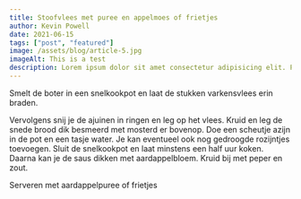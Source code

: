 ```yaml
---
title: Stoofvlees met puree en appelmoes of frietjes
author: Kevin Powell
date: 2021-06-15
tags: ["post", "featured"]
image: /assets/blog/article-5.jpg
imageAlt: This is a test
description: Lorem ipsum dolor sit amet consectetur adipisicing elit. Perferendis accusantium sit illo neque rem omnis quaerat, nam similique vitae delectus ad magni vel quo maxime, magnam placeat. Reprehenderit, distinctio aliquam?
---
```


Smelt de boter in een snelkookpot en laat de stukken varkensvlees erin braden.

Vervolgens snij je de ajuinen in ringen en leg op het vlees. Kruid en leg de snede brood dik besmeerd met mosterd er bovenop. Doe een scheutje azijn in de pot en een tasje water. Je kan eventueel ook nog gedroogde rozijntjes toevoegen. Sluit de snelkookpot en laat minstens een half uur koken. Daarna kan je de saus dikken met aardappelbloem. Kruid bij met peper en zout.

Serveren met aardappelpuree of frietjes
